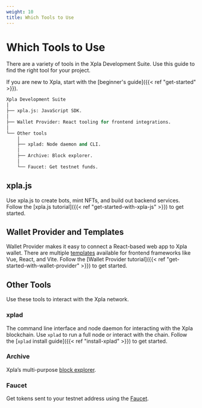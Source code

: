 ```yaml
---
weight: 10
title: Which Tools to Use
---
```

# Which Tools to Use

There are a variety of tools in the Xpla Development Suite. Use this guide to find the right tool for your project.

If you are new to Xpla, start with the [beginner's guide]({{< ref "get-started" >}}).

```python
Xpla Development Suite
│
├── xpla.js: JavaScript SDK.
│
├── Wallet Provider: React tooling for frontend integrations.
│
└── Other tools
    │
    ├── xplad: Node daemon and CLI.
    │
    ├── Archive: Block explorer.
    │
    └── Faucet: Get testnet funds.
```

## xpla.js

Use xpla.js to create bots, mint NFTs, and build out backend services. Follow the [xpla.js tutorial]({{< ref "get-started-with-xpla-js" >}}) to get started.

## Wallet Provider and Templates

Wallet Provider makes it easy to connect a React-based web app to Xpla wallet. There are multiple [templates](https://templates.xpla.io/) available for frontend frameworks like Vue, React, and Vite. Follow the [Wallet Provider tutorial]({{< ref "get-started-with-wallet-provider" >}}) to get started.

## Other Tools

Use these tools to interact with the Xpla network.

### xplad

The command line interface and node daemon for interacting with the Xpla blockchain. Use `xplad` to run a full node or interact with the chain. Follow the [`xplad` install guide]({{< ref "install-xplad" >}}) to get started.

### Archive 

Xpla’s multi-purpose [block explorer](https://archive.xpla.io/).

### Faucet

Get tokens sent to your testnet address using the [Faucet](https://faucet.xpla.io).

